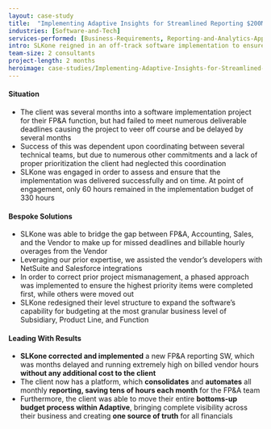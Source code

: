 ```yaml
---
layout: case-study
title:  "Implementing Adaptive Insights for Streamlined Reporting $200M Software As A Service"
industries: [Software-and-Tech]
services-performed: [Business-Requirements, Reporting-and-Analytics-Approach-and-Design, Financial-Planning-and-Analysis]
intro: SLKone reigned in an off-track software implementation to ensure that business requirements were met appropriately without incurring more cost; all while working harmoniously with a perturbed implementation vendor
team-size: 2 consultants
project-length: 2 months
heroimage: case-studies/Implementing-Adaptive-Insights-for-Streamlined-Reporting-200M-Software-As-A-Service.jpg
---
```


#### Situation
- The client was several months into a software implementation project for their FP&A function, but had failed to meet numerous deliverable deadlines causing the project to veer off course and be delayed by several months
- Success of this was dependent upon coordinating between several technical teams, but due to numerous other commitments and a lack of proper prioritization the client had neglected this coordination
- SLKone was engaged in order to assess and ensure that the implementation was delivered successfully and on time. At point of engagement, only 60 hours remained in the implementation budget of 330 hours

#### Bespoke Solutions
- SLKone was able to bridge the gap between FP&A, Accounting, Sales, and the Vendor to make up for missed deadlines and billable hourly overages from the Vendor
- Leveraging our prior expertise, we assisted the vendor’s developers with NetSuite and Salesforce integrations
- In order to correct prior project mismanagement, a phased approach was implemented to ensure the highest priority items were completed first, while others were moved out 
- SLKone redesigned their level structure to expand the software’s capability for budgeting at the most granular business level of Subsidiary, Product Line, and Function

#### Leading With Results
- **SLKone corrected and implemented** a new FP&A reporting SW, which was months delayed and running extremely high on billed vendor hours **without any additional cost to the client**
- The client now has a platform, which **consolidates** and **automates** all monthly **reporting, saving tens of hours each month** for the FP&A team
- Furthermore, the client was able to move their entire **bottoms-up budget process within Adaptive**, bringing complete visibility across their business and creating **one source of truth** for all financials


